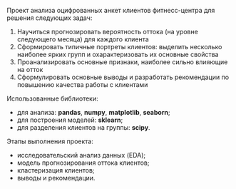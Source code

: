 Проект анализа оцифрованных анкет клиентов фитнесс-центра для решения следующих задач:

1. Научиться прогнозировать вероятность оттока (на уровне следующего месяца) для каждого клиента
2. Сформировать типичные портреты клиентов: выделить несколько наиболее ярких групп и охарактеризовать их основные свойства
3. Проанализировать основные признаки, наиболее сильно влияющие на отток
4. Сформулировать основные выводы и разработать рекомендации по повышению качества работы с клиентами

Использованные библиотеки:

* для анализа: <b>pandas</b>, <b>numpy</b>, <b>matplotlib</b>, <b>seaborn</b>;
* для построения моделей: <b>sklearn</b>;
* для разделения клиентов на группы: <b>scipy</b>.

Этапы выполнения проекта:

* исследовательский анализ данных (EDA);
* модель прогнозирования оттока клиентов;
* кластеризация клиентов;
* выводы и рекомендации.
